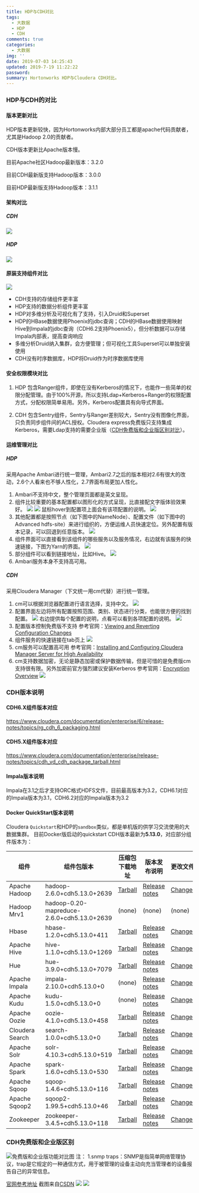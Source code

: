 ```yaml
---
title: HDP与CDH对比
tags:
  - 大数据
  - HDP
  - CDH
comments: true
categories:
  - 大数据
img: ''
date: 2019-07-03 14:25:43
updated: 2019-7-19 11:22:22
password:
summary: Hortonworks HDP与Cloudera CDH对比。
---
```

### HDP与CDH的对比

#### 版本更新对比

HDP版本更新较快，因为Hortonworks内部大部分员工都是apache代码贡献者，尤其是Hadoop 2.0的贡献者。

CDH版本更新比Apache版本慢。

目前Apache社区Hadoop最新版本：3.2.0

目前CDH最新版支持Hadoop版本：3.0.0

目前HDP最新版支持Hadoop版本：3.1.1

#### 架构对比
##### CDH
![](http://47.106.179.244/HDP与CDH对比/CDH架构.png)

##### HDP
![](http://47.106.179.244/HDP与CDH对比/HDP架构.png)

#### 原装支持组件对比

![](http://47.106.179.244/HDP与CDH对比/组件对比.png)
* CDH支持的存储组件更丰富
* HDP支持的数据分析组件更丰富
* HDP对多维分析及可视化有了支持，引入Druid和Superset
* HDP的HBase数据使用Phoenix的jdbc查询；CDH的HBase数据使用映射Hive到Impala的jdbc查询（CDH6.2支持Phoenix5），但分析数据可以存储Impala内部表，提高查询响应
* 多维分析Druid纳入集群，会方便管理；但可视化工具Superset可以单独安装使用
* CDH没有时序数据库，HDP将Druid作为时序数据库使用

#### 安全权限模块对比
1. HDP
包含Ranger组件，即使在没有Kerberos的情况下，也能作一些简单的权限分配管理。由于100%开源，所以支持Ldap+Kerberos+Ranger的权限配置方式，分配权限简单易用。另外，Kerberos配置具有向导式界面。

2. CDH
包含Sentry组件，Sentry与Ranger差别较大，Sentry没有图像化界面，只负责同步组件间的ACL授权。Cloudera express免费版只支持集成Kerberos，需要Ldap支持的需要企业版（[CDH免费版和企业版区别对比](#CDH免费版和企业版区别)）。

#### 运维管理对比
##### HDP
采用Apache Ambari进行统一管理，Ambari2.7之后的版本相对2.6有很大的改动，2.6个人看来也不够人性化，2.7界面布局更加人性化。
1. Ambari不支持中文，整个管理页面都是英文呈现。
2. 组件比较重要的基本配置都以图形化的方式呈现，比直接配文字版体验效果好。
![](http://47.106.179.244/HDP与CDH对比/HDP配置界面1.png)
![](http://47.106.179.244/HDP与CDH对比/HDP配置界面2.png)
鼠标hover到配置项上面会有该项配置的说明。
![](http://47.106.179.244/HDP与CDH对比/HDP配置界面2-1.png)
3. 其他配置都是按照节点（如下图中的NameNode）、配置文件（如下图中的Advanced hdfs-site）来进行组织的，方便运维人员快速定位。另外配置有版本记录，可以回退到任意版本。
![](http://47.106.179.244/HDP与CDH对比/HDP配置界面3.png)
4. 组件界面可以直接看到该组件的哪些服务以及服务情况，右边就有该服务的快速链接，下图为Yarn的界面。
![](http://47.106.179.244/HDP与CDH对比/HDP组件界面1.png)
5. 部分组件可以看到链接地址，比如Hive。
![](http://47.106.179.244/HDP与CDH对比/HDP组件界面2.png)
6. Ambari服务本身不支持高可用。


##### CDH
采用Cloudera Manager（下文统一用cm代替）进行统一管理。
1. cm可以根据浏览器配置进行语言选择，支持中文。
![](http://47.106.179.244/HDP与CDH对比/CDH配置界面0.png)
2. 配置界面左边将所有配置按照范围、类别、状态进行分类，也能很方便的找到配置。
![](http://47.106.179.244/HDP与CDH对比/CDH配置界面2.png)
右边提供每个配置的说明，点看可以看到各项配置的说明。
![](http://47.106.179.244/HDP与CDH对比/CDH配置界面2-1.png)
3. 配置版本控制免费版不支持
参考官网：[Viewing and Reverting Configuration Changes](https://www.cloudera.com/documentation/enterprise/6/6.2/topics/cm_mc_revert_configs.html)
4. 组件服务的快速链接在tab页上
![](http://47.106.179.244/HDP与CDH对比/CDH配置界面3.png)
5. cm服务可以配置高可用
参考官网：[Installing and Configuring Cloudera Manager Server for High Availability](https://www.cloudera.com/documentation/enterprise/6/6.2/topics/admin_cm_ha_server.html)
6. cm支持数据加密，无论是静态加密或保护数据传输，但是可惜的是免费版cm支持很有限。另外加密前官方强烈建议安装Kerberos
参考官网：[Encryption Overview](https://www.cloudera.com/documentation/enterprise/6/6.2/topics/sg_enc_overview.html)
![](http://47.106.179.244/HDP与CDH对比/CDH加密配置页面.png)

### CDH版本说明

#### CDH6.X组件版本对应

https://www.cloudera.com/documentation/enterprise/6/release-notes/topics/rg_cdh_6_packaging.html

#### CDH5.X组件版本对应

https://www.cloudera.com/documentation/enterprise/release-notes/topics/cdh_vd_cdh_package_tarball.html

#### Impala版本说明

Impala在3.1之后才支持ORC格式HDFS文件，目前最高版本为3.2，CDH6.1对应的Impala版本为3.1，CDH6.2对应的Impala版本为3.2

#### Docker QuickStart版本说明

Cloudera `Quickstart`和HDP的`sandbox`类似，都是单机版的供学习交流使用的大数据集群。
目前Docker版启动的quickstart CDH版本最新为**5.13.0**，对应部分组件版本为：

| **组件**        | **组件包版本**                             | **压缩包下载地址**                                           | **版本发布说明**                                             | **更改文件**                                                 |
| --------------- | ------------------------------------------ | ------------------------------------------------------------ | ------------------------------------------------------------ | :----------------------------------------------------------- |
| Apache Hadoop   | hadoop-2.6.0+cdh5.13.0+2639                | [Tarball](https://archive.cloudera.com/cdh5/cdh/5/hadoop-2.6.0-cdh5.13.0.tar.gz) | [Release notes](https://archive.cloudera.com/cdh5/cdh/5/hadoop-2.6.0-cdh5.13.0.releasenotes.html) | [Changes](https://archive.cloudera.com/cdh5/cdh/5/hadoop-2.6.0-cdh5.13.0.CHANGES.txt) |
| Hadoop Mrv1     | hadoop-0.20-mapreduce-2.6.0+cdh5.13.0+2639 | (none)                                                       | (none)                                                       | (none)                                                       |
| Hbase           | hbase-1.2.0+cdh5.13.0+411                  | [Tarball](https://archive.cloudera.com/cdh5/cdh/5/hbase-1.2.0-cdh5.13.0.tar.gz) | [Release notes](https://archive.cloudera.com/cdh5/cdh/5/hbase-1.2.0-cdh5.13.0.releasenotes.html) | [Changes](https://archive.cloudera.com/cdh5/cdh/5/hbase-1.2.0-cdh5.13.0.CHANGES.txt) |
| Apache Hive     | hive-1.1.0+cdh5.13.0+1269                  | [Tarball](https://archive.cloudera.com/cdh5/cdh/5/hive-1.1.0-cdh5.13.0.tar.gz) | [Release notes](https://archive.cloudera.com/cdh5/cdh/5/hive-1.1.0-cdh5.13.0.releasenotes.html) | [Changes](https://archive.cloudera.com/cdh5/cdh/5/hive-1.1.0-cdh5.13.0.CHANGES.txt) |
| Hue             | hue-3.9.0+cdh5.13.0+7079                   | [Tarball](https://archive.cloudera.com/cdh5/cdh/5/hue-3.9.0-cdh5.13.0.tar.gz) | [Release notes](https://archive.cloudera.com/cdh5/cdh/5/hue-3.9.0-cdh5.13.0.releasenotes.html) | [Changes](https://archive.cloudera.com/cdh5/cdh/5/hue-3.9.0-cdh5.13.0.CHANGES.txt) |
| Apache Impala   | impala-2.10.0+cdh5.13.0+0                  | (none)                                                       | [Release notes](https://archive.cloudera.com/cdh5/cdh/5/impala-2.10.0-cdh5.13.0.releasenotes.html) | [Changes](https://archive.cloudera.com/cdh5/cdh/5/impala-2.10.0-cdh5.13.0.CHANGES.txt) |
| Apache Kudu     | kudu-1.5.0+cdh5.13.0+0                     | (none)                                                       | [Release notes](https://archive.cloudera.com/cdh5/cdh/5/kudu-1.5.0-cdh5.13.0.releasenotes.html) | [Changes](https://archive.cloudera.com/cdh5/cdh/5/kudu-1.5.0-cdh5.13.0.CHANGES.txt) |
| Apache Oozie    | oozie-4.1.0+cdh5.13.0+458                  | [Tarball](https://archive.cloudera.com/cdh5/cdh/5/oozie-4.1.0-cdh5.13.0.tar.gz) | [Release notes](https://archive.cloudera.com/cdh5/cdh/5/oozie-4.1.0-cdh5.13.0.releasenotes.html) | [Changes](https://archive.cloudera.com/cdh5/cdh/5/oozie-4.1.0-cdh5.13.0.CHANGES.txt) |
| Cloudera Search | search-1.0.0+cdh5.13.0+0                   | [Tarball](https://archive.cloudera.com/cdh5/cdh/5/search-1.0.0-cdh5.13.0.tar.gz) | [Release notes](https://archive.cloudera.com/cdh5/cdh/5/search-1.0.0-cdh5.13.0.releasenotes.html) | [Changes](https://archive.cloudera.com/cdh5/cdh/5/search-1.0.0-cdh5.13.0.CHANGES.txt) |
| Apache Solr     | solr-4.10.3+cdh5.13.0+519                  | [Tarball](https://archive.cloudera.com/cdh5/cdh/5/solr-4.10.3-cdh5.13.0.tar.gz) | [Release notes](https://archive.cloudera.com/cdh5/cdh/5/solr-4.10.3-cdh5.13.0.releasenotes.html) | [Changes](https://archive.cloudera.com/cdh5/cdh/5/solr-4.10.3-cdh5.13.0.CHANGES.txt) |
| Apache Spark    | spark-1.6.0+cdh5.13.0+530                  | [Tarball](https://archive.cloudera.com/cdh5/cdh/5/spark-1.6.0-cdh5.13.0.tar.gz) | [Release notes](https://archive.cloudera.com/cdh5/cdh/5/spark-1.6.0-cdh5.13.0.releasenotes.html) | [Changes](https://archive.cloudera.com/cdh5/cdh/5/spark-1.6.0-cdh5.13.0.CHANGES.txt) |
| Apache Sqoop    | sqoop-1.4.6+cdh5.13.0+116                  | [Tarball](https://archive.cloudera.com/cdh5/cdh/5/sqoop-1.4.6-cdh5.13.0.tar.gz) | [Release notes](https://archive.cloudera.com/cdh5/cdh/5/sqoop-1.4.6-cdh5.13.0.releasenotes.html) | [Changes](https://archive.cloudera.com/cdh5/cdh/5/sqoop-1.4.6-cdh5.13.0.CHANGES.txt) |
| Apache Sqoop2   | sqoop2-1.99.5+cdh5.13.0+46                 | [Tarball](https://archive.cloudera.com/cdh5/cdh/5/sqoop2-1.99.5-cdh5.13.0.tar.gz) | [Release notes](https://archive.cloudera.com/cdh5/cdh/5/sqoop2-1.99.5-cdh5.13.0.releasenotes.html) | [Changes](https://archive.cloudera.com/cdh5/cdh/5/sqoop2-1.99.5-cdh5.13.0.CHANGES.txt) |
| Zookeeper       | zookeeper-3.4.5+cdh5.13.0+118              | [Tarball](https://archive.cloudera.com/cdh5/cdh/5/zookeeper-3.4.5-cdh5.13.0.tar.gz) | [Release notes](https://archive.cloudera.com/cdh5/cdh/5/zookeeper-3.4.5-cdh5.13.0.releasenotes.html) | [Changes](https://archive.cloudera.com/cdh5/cdh/5/zookeeper-3.4.5-cdh5.13.0.CHANGES.txt) |

### CDH免费版和企业版区别

![免费版和企业版功能对比图](http://47.106.179.244/HDP与CDH对比/CDH免费版和付费版功能对比图.png)
注：
1.snmp traps：SNMP是指简单网络管理协议，trap是它规定的一种通信方式，用于被管理的设备主动向充当管理者的设备报告自己的异常信息。

[官网参考地址](https://www.cloudera.com/content/dam/www/marketing/resources/datasheets/cloudera-enterprise-datasheet.pdf.landing.html)
截图来自[CSDN](https://blog.csdn.net/levy_cui/article/details/51143092)
![](http://47.106.179.244/HDP与CDH对比/官网表1.jpg)
![](http://47.106.179.244/HDP与CDH对比/官网表2.jpg)